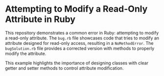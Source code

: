 # Attempting to Modify a Read-Only Attribute in Ruby

This repository demonstrates a common error in Ruby: attempting to modify a read-only attribute. The `bug.rb` file showcases code that tries to modify an attribute designed for read-only access, resulting in a `NoMethodError`. The `bugSolution.rb` file provides a corrected version with methods to properly modify the attribute. 

This example highlights the importance of designing classes with clear getter and setter methods to control attribute modification.